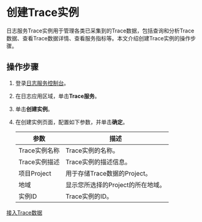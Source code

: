 # 创建Trace实例

日志服务Trace实例用于管理各类已采集到的Trace数据，包括查询和分析Trace数据、查看Trace数据详情、查看服务指标等。本文介绍创建Trace实例的操作步骤。

## 操作步骤

1.  登录[日志服务控制台](https://sls.console.aliyun.com)。

2.  在日志应用区域，单击**Trace服务**。

3.  单击**创建实例**。

4.  在创建实例页面，配置如下参数，并单击**确定**。

    |参数|描述|
    |--|--|
    |Trace实例名称|Trace实例的名称。|
    |Trace实例描述|Trace实例的描述信息。|
    |项目Project|用于存储Trace数据的Project。|
    |地域|显示您所选择的Project的所在地域。|
    |实例ID|Trace实例的ID。|


[接入Trace数据](/cn.zh-CN/Trace服务/接入Trace数据/概览.md)

